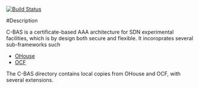 
[![Build Status](https://travis-ci.org/umartoseef/C-BAS.svg?branch=master)](https://travis-ci.org/umartoseef/C-BAS)

#Description 

C-BAS is a certificate-based AAA architecture for SDN experimental facilities, which is by design both secure and
flexible. It incoroprates several sub-frameworks such 

- [OHouse](https://github.com/motine/Ohouse) 
- [OCF](https://github.com/fp7-ofelia/ocf) 

The C-BAS directory contains local copies from OHouse and OCF, with several extensions. 
   
